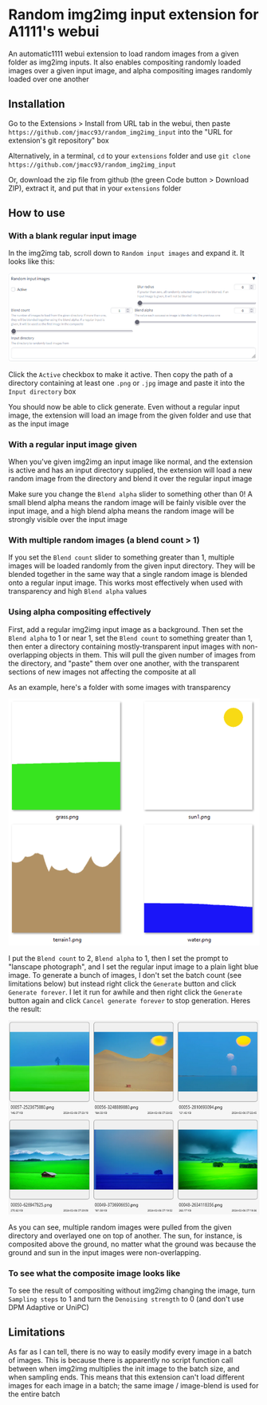 # Random img2img input extension for A1111's webui

An automatic1111 webui extension to load random images from a given folder as img2img inputs. It also enables compositing randomly loaded images over a given input image, and alpha compositing images randomly loaded over one another

## Installation

Go to the Extensions > Install from URL tab in the webui, then paste `https://github.com/jmacc93/random_img2img_input` into the "URL for extension's git repository" box

Alternatively, in a terminal, `cd` to your `extensions` folder and use `git clone https://github.com/jmacc93/random_img2img_input`

Or, download the zip file from github (the green Code button > Download ZIP), extract it, and put that in your `extensions` folder

## How to use

### With a blank regular input image

In the img2img tab, scroll down to `Random input images` and expand it. It looks like this:

![](./images/ui_component.png)

Click the `Active` checkbox to make it active. Then copy the path of a directory containing at least one `.png` or `.jpg` image and paste it into the `Input directory` box

You should now be able to click generate. Even without a regular input image, the extension will load an image from the given folder and use that as the input image

### With a regular input image given

When you've given img2img an input image like normal, and the extension is active and has an input directory supplied, the extension will load a new random image from the directory and blend it over the regular input image

Make sure you change the `Blend alpha` slider to something other than 0! A small blend alpha means the random image will be fainly visible over the input image, and a high blend alpha means the random image will be strongly visible over the input image

### With multiple random images (a blend count > 1)

If you set the `Blend count` slider to something greater than 1, multiple images will be loaded randomly from the given input directory. They will be blended together in the same way that a single random image is blended onto a regular input image. This works most effectively when used with transparency and high `Blend alpha` values

### Using alpha compositing effectively

First, add a regular img2img input image as a background. Then set the `Blend alpha` to 1 or near 1, set the `Blend count` to something greater than 1, then enter a directory containing mostly-transparent input images with non-overlapping objects in them. This will pull the given number of images from the directory, and "paste" them over one another, with the transparent sections of new images not affecting the composite at all

As an example, here's a folder with some images with transparency

![](./images/alpha_composite_samples.png)

I put the `Blend count` to 2, `Blend alpha` to 1, then I set the prompt to "lanscape photograph", and I set the regular input image to a plain light blue image. To generate a bunch of images, I don't set the batch count (see limitations below) but instead right click the `Generate` button and click `Generate forever`. I let it run for awhile and then right click the `Generate` button again and click `Cancel generate forever` to stop generation. Heres the result:

![](./images/composite_result.png)

As you can see, multiple random images were pulled from the given directory and overlayed one on top of another. The sun, for instance, is composited above the ground, no matter what the ground was because the ground and sun in the input images were non-overlapping.

### To see what the composite image looks like

To see the result of compositing without img2img changing the image, turn `Sampling steps` to 1 and turn the `Denoising strength` to 0 (and don't use DPM Adaptive or UniPC)

## Limitations

As far as I can tell, there is no way to easily modify every image in a batch of images. This is because there is apparently no script function call between when img2img multiplies the init image to the batch size, and when sampling ends. This means that this extension can't load different images for each image in a batch; the same image / image-blend is used for the entire batch
